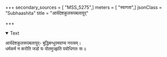 +++
secondary_sources = [ "MSS_5275",]
meters = [ "स्वागता",]
jsonClass = "Subhaashita"
title = "आर्यदेशकुलरूपबलायुर्"

+++

<details open><summary>Text</summary>

आर्यदेशकुलरूपबलायुर्- बुद्धिबन्धुरमवाप्य नरत्वम्।  
धर्मकर्म न करोति जडो यः पोतमुज्झति पयोधिगतः सः॥
</details>
